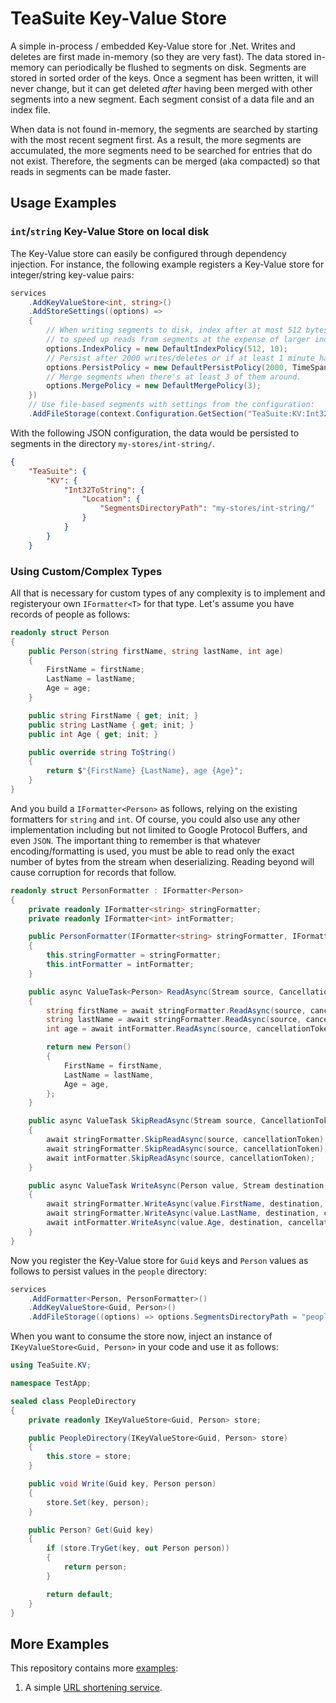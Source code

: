 # TeaSuite Key-Value Store

A simple in-process / embedded Key-Value store for .Net. Writes and deletes are
first made in-memory (so they are very fast). The data stored in-memory can
periodically be flushed to segments on disk. Segments are stored in sorted order
of the keys. Once a segment has been written, it will never change, but it can
get deleted _after_ having been merged with other segments into a new segment.
Each segment consist of a data file and an index file.

When data is not found in-memory, the segments are searched by starting with the
most recent segment first. As a result, the more segments are accumulated, the
more segments need to be searched for entries that do not exist. Therefore, the
segments can be merged (aka compacted) so that reads in segments can be made
faster.

## Usage Examples

### `int`/`string` Key-Value Store on local disk

The Key-Value store can easily be configured through dependency injection. For
instance, the following example registers a Key-Value store for integer/string
key-value pairs:

```csharp
services
    .AddKeyValueStore<int, string>()
    .AddStoreSettings((options) =>
    {
        // When writing segments to disk, index after at most 512 bytes or 10 entries, whichever comes first. Use this
        // to speed up reads from segments at the expense of larger index files.
        options.IndexPolicy = new DefaultIndexPolicy(512, 10);
        // Persist after 2000 writes/deletes or if at least 1 minute has passed since last write/delete.
        options.PersistPolicy = new DefaultPersistPolicy(2000, TimeSpan.FromMinutes(1));
        // Merge segments when there's at least 3 of them around.
        options.MergePolicy = new DefaultMergePolicy(3);
    })
    // Use file-based segments with settings from the configuration:
    .AddFileStorage(context.Configuration.GetSection("TeaSuite:KV:Int32ToString:Location"));
```

With the following JSON configuration, the data would be persisted to segments in the directory `my-stores/int-string/`.

```JSON
{
    "TeaSuite": {
        "KV": {
            "Int32ToString": {
                "Location": {
                    "SegmentsDirectoryPath": "my-stores/int-string/"
                }
            }
        }
    }

```

### Using Custom/Complex Types

All that is necessary for custom types of any complexity is to implement and registeryour own `IFormatter<T>` for that
type. Let's assume you have records of people as follows:

```csharp
readonly struct Person
{
    public Person(string firstName, string lastName, int age)
    {
        FirstName = firstName;
        LastName = lastName;
        Age = age;
    }

    public string FirstName { get; init; }
    public string LastName { get; init; }
    public int Age { get; init; }

    public override string ToString()
    {
        return $"{FirstName} {LastName}, age {Age}";
    }
}
```

And you build a `IFormatter<Person>` as follows, relying on the existing formatters for `string` and `int`. Of course,
you could also use any other implementation including but not limited to Google Protocol Buffers, and even `JSON`. The
important thing to remember is that whatever encoding/formatting is used, you must be able to read only the exact number
of bytes from the stream when deserializing. Reading beyond will cause corruption for records that follow.

```csharp
readonly struct PersonFormatter : IFormatter<Person>
{
    private readonly IFormatter<string> stringFormatter;
    private readonly IFormatter<int> intFormatter;

    public PersonFormatter(IFormatter<string> stringFormatter, IFormatter<int> intFormatter)
    {
        this.stringFormatter = stringFormatter;
        this.intFormatter = intFormatter;
    }

    public async ValueTask<Person> ReadAsync(Stream source, CancellationToken cancellationToken)
    {
        string firstName = await stringFormatter.ReadAsync(source, cancellationToken);
        string lastName = await stringFormatter.ReadAsync(source, cancellationToken);
        int age = await intFormatter.ReadAsync(source, cancellationToken);

        return new Person()
        {
            FirstName = firstName,
            LastName = lastName,
            Age = age,
        };
    }

    public async ValueTask SkipReadAsync(Stream source, CancellationToken cancellationToken)
    {
        await stringFormatter.SkipReadAsync(source, cancellationToken);
        await stringFormatter.SkipReadAsync(source, cancellationToken);
        await intFormatter.SkipReadAsync(source, cancellationToken);
    }

    public async ValueTask WriteAsync(Person value, Stream destination, CancellationToken cancellationToken)
    {
        await stringFormatter.WriteAsync(value.FirstName, destination, cancellationToken);
        await stringFormatter.WriteAsync(value.LastName, destination, cancellationToken);
        await intFormatter.WriteAsync(value.Age, destination, cancellationToken);
    }
}
```

Now you register the Key-Value store for `Guid` keys and `Person` values as follows to persist values in the `people`
directory:

```csharp
services
    .AddFormatter<Person, PersonFormatter>()
    .AddKeyValueStore<Guid, Person>()
    .AddFileStorage((options) => options.SegmentsDirectoryPath = "people");
```

When you want to consume the store now, inject an instance of `IKeyValueStore<Guid, Person>`  in your code and use it
as follows:

```csharp
using TeaSuite.KV;

namespace TestApp;

sealed class PeopleDirectory
{
    private readonly IKeyValueStore<Guid, Person> store;

    public PeopleDirectory(IKeyValueStore<Guid, Person> store)
    {
        this.store = store;
    }

    public void Write(Guid key, Person person)
    {
        store.Set(key, person);
    }

    public Person? Get(Guid key)
    {
        if (store.TryGet(key, out Person person))
        {
            return person;
        }

        return default;
    }
}
```

## More Examples

This repository contains more [examples](examples):

1. A simple [URL shortening service](examples/ShortUrl/).
